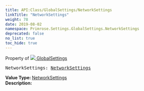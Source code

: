```yaml
---
title: API:Class/GlobalSettings/NetworkSettings
linkTitle: "NetworkSettings"
weight: 78
date: 2019-08-02
namespace: Primrose.Settings.GlobalSettings.NetworkSettings
deprecated: false
no_list: true
toc_hide: true
---
```

Property of <a href="/docs/api-reference/Class/GlobalSettings"><img src="/icons/silk/folder_config.png"/>&nbsp;GlobalSettings</a>
<pre class="method-declaration">
NetworkSettings: <a class="type" href="/docs/api-reference/Class/NetworkSettings">NetworkSettings</a></pre>
<b>Value Type: </b>
<a class="type" href="/docs/api-reference/Class/NetworkSettings">NetworkSettings</a>
<br/>
<b>Description: </b>